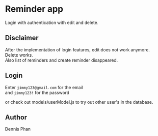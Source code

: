 # Reminder app
Login with authentication with edit and delete.  

## Disclaimer

After the implementation of login features, edit does not work anymore. Delete works.  
Also list of reminders and create reminder disappeared.  

## Login

Enter `jimmy123@gmail.com` for the email  
and `jimmy123!` for the password  

or check out models/userModel.js to try out other user's in the database.  

## Author

Dennis Phan
